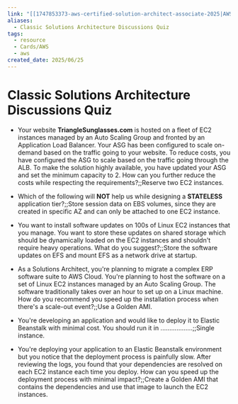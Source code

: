 ```yaml
---
link: "[[1747853373-aws-certified-solution-architect-associate-2025|AWS Certified Solution Architect Associate 2025]]"
aliases:
  - Classic Solutions Architecture Discussions Quiz
tags:
  - resource
  - Cards/AWS
  - aws
created_date: 2025/06/25
---
```

# Classic Solutions Architecture Discussions Quiz
- Your website **TriangleSunglasses.com** is hosted on a fleet of EC2 instances managed by an Auto Scaling Group and fronted by an Application Load Balancer. Your ASG has been configured to scale on-demand based on the traffic going to your website. To reduce costs, you have configured the ASG to scale based on the traffic going through the ALB. To make the solution highly available, you have updated your ASG and set the minimum capacity to 2. How can you further reduce the costs while respecting the requirements?;;Reserve two EC2 instances.
<!--SR:!2025-07-26,11,270-->
- Which of the following will **NOT** help us while designing a **STATELESS** application tier?;;Store session data on EBS volumes, since they are created in specific AZ and can only be attached to one EC2 instance.
<!--SR:!2025-07-26,10,250-->
- You want to install software updates on 100s of Linux EC2 instances that you manage. You want to store these updates on shared storage which should be dynamically loaded on the EC2 instances and shouldn't require heavy operations. What do you suggest?;;Store the software updates on EFS and mount EFS as a network drive at startup.
<!--SR:!2025-07-31,15,290-->
- As a Solutions Architect, you're planning to migrate a complex ERP software suite to AWS Cloud. You're planning to host the software on a set of Linux EC2 instances managed by an Auto Scaling Group. The software traditionally takes over an hour to set up on a Linux machine. How do you recommend you speed up the installation process when there's a scale-out event?;;Use a Golden AMI.
<!--SR:!2025-07-27,11,270-->
- You're developing an application and would like to deploy it to Elastic Beanstalk with minimal cost. You should run it in ..................;;Single instance.
<!--SR:!2025-07-25,10,250-->
- You're deploying your application to an Elastic Beanstalk environment but you notice that the deployment process is painfully slow. After reviewing the logs, you found that your dependencies are resolved on each EC2 instance each time you deploy. How can you speed up the deployment process with minimal impact?;;Create a Golden AMI that contains the dependencies and use that image to launch the EC2 instances.
<!--SR:!2025-07-21,11,270-->
